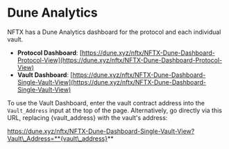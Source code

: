 # Dune Analytics

NFTX has a Dune Analytics dashboard for the protocol and each individual vault.

* **Protocol Dashboard**: [https://dune.xyz/nftx/NFTX-Dune-Dashboard-Protocol-View](https://dune.xyz/nftx/NFTX-Dune-Dashboard-Protocol-View)
* **Vault Dashboard**: [https://dune.xyz/nftx/NFTX-Dune-Dashboard-Single-Vault-View](https://dune.xyz/nftx/NFTX-Dune-Dashboard-Single-Vault-View)

To use the Vault Dashboard, enter the vault contract address into the `Vault_Address` input at the top of the page. Alternatively, go directly via this URL, replacing {vault\_address} with the vault's address:

https://dune.xyz/nftx/NFTX-Dune-Dashboard-Single-Vault-View?Vault\_Address=**{vault\_address}**

